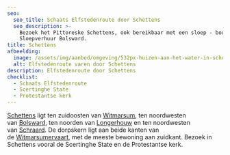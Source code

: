 ```yaml
---
seo:
  seo_title: Schaats Elfstedenroute door Schettens
  seo_description: >-
    Bezoek het Pittoreske Schettens, ook bereikbaar met een sloep - boot van
    Sloepverhuur Bolsward.
title: Schettens
afbeelding:
  image: /assets/img/aanbod/omgeving/532px-huizen-aan-het-water-in-schettens.JPG
  alt: Elfstedenroute varen door Schettens
description: Elfstedenroute door Schettens
checklist:
  - Schaats Elfstedenroute
  - Scertinghe State
  - Protestantse kerk
---
```


<a target="_blank" rel="noopener" href="https://nl.wikipedia.org/wiki/Schettens">Schettens</a> ligt ten zuidoosten van&nbsp;<a target="_blank" rel="noopener" href="https://nl.wikipedia.org/wiki/Witmarsum_(Nederland)">Witmarsum</a>, ten noordwesten van&nbsp;<a target="_blank" rel="noopener" href="https://nl.wikipedia.org/wiki/Bolsward">Bolsward</a>, ten noorden van&nbsp;<a target="_blank" rel="noopener" href="https://nl.wikipedia.org/wiki/Longerhouw">Longerhouw</a>&nbsp;en ten noordwesten van&nbsp;<a target="_blank" rel="noopener" href="https://nl.wikipedia.org/wiki/Schraard">Schraard</a>. De dorpskern ligt aan beide kanten van de&nbsp;<a target="_blank" rel="noopener" href="https://nl.wikipedia.org/wiki/Witmarsumervaart">Witmarsumervaart</a>, met de meeste bewoning aan zuidkant. Bezoek in Schettens vooral de Scertinghe State en de Protestantse kerk.
